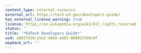 ```yaml
---
content_type: external-resource
external_url: https://tech.ed.gov/developers-guide/
has_external_license_warning: true
license: https://en.wikipedia.org/wiki/All_rights_reserved
status: ''
title: '*EdTech Developers Guide*'
uid: ad037d39-e5a2-46b8-ad83-808925366c9f
wayback_url: ''
---
```

